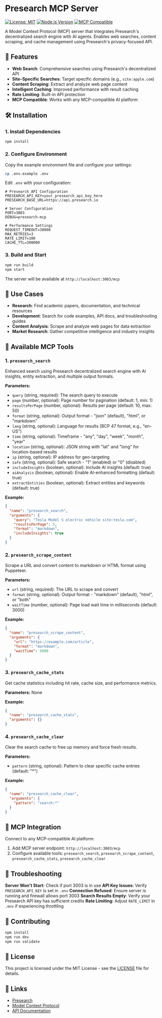 # Presearch MCP Server

[![License: MIT](https://img.shields.io/badge/License-MIT-yellow.svg)](https://opensource.org/licenses/MIT)
[![Node.js Version](https://img.shields.io/badge/node-%3E%3D18.0.0-brightgreen.svg)](https://nodejs.org/)
[![MCP Compatible](https://img.shields.io/badge/MCP-Compatible-blue.svg)](https://modelcontextprotocol.io/)

A Model Context Protocol (MCP) server that integrates Presearch's decentralized search engine with AI agents. Enables web searches, content scraping, and cache management using Presearch's privacy-focused API.

## 🚀 Features

- **Web Search**: Comprehensive searches using Presearch's decentralized API
- **Site-Specific Searches**: Target specific domains (e.g., `site:apple.com`)
- **Content Scraping**: Extract and analyze web page content
- **Intelligent Caching**: Improved performance with result caching
- **Rate Limiting**: Built-in API protection
- **MCP Compatible**: Works with any MCP-compatible AI platform

## 🛠️ Installation

### 1. Install Dependencies
```bash
npm install
```

### 2. Configure Environment
Copy the example environment file and configure your settings:
```bash
cp .env.example .env
```

Edit `.env` with your configuration:
```env
# Presearch API Configuration
PRESEARCH_API_KEY=your_presearch_api_key_here
PRESEARCH_BASE_URL=https://api.presearch.io

# Server Configuration
PORT=3003
DEBUG=presearch-mcp

# Performance Settings
REQUEST_TIMEOUT=30000
MAX_RETRIES=3
RATE_LIMIT=100
CACHE_TTL=300000
```

### 3. Build and Start
```bash
npm run build
npm start
```

The server will be available at `http://localhost:3003/mcp`

## 🎯 Use Cases

- **Research**: Find academic papers, documentation, and technical resources
- **Development**: Search for code examples, API docs, and troubleshooting guides
- **Content Analysis**: Scrape and analyze web pages for data extraction
- **Market Research**: Gather competitive intelligence and industry insights

## 🔧 Available MCP Tools

### 1. `presearch_search`
Enhanced search using Presearch decentralized search engine with AI insights, entity extraction, and multiple output formats.

**Parameters:**
- `query` (string, required): The search query to execute
- `page` (number, optional): Page number for pagination (default: 1, min: 1)
- `resultsPerPage` (number, optional): Results per page (default: 10, max: 50)
- `format` (string, optional): Output format - "json" (default), "html", or "markdown"
- `lang` (string, optional): Language for results (BCP 47 format, e.g., "en-US")
- `time` (string, optional): Timeframe - "any", "day", "week", "month", "year"
- `location` (string, optional): JSON string with "lat" and "long" for location-based results
- `ip` (string, optional): IP address for geo-targeting
- `safe` (string, optional): Safe search - "1" (enabled) or "0" (disabled)
- `includeInsights` (boolean, optional): Include AI insights (default: true)
- `aiAnalysis` (boolean, optional): Enable AI-enhanced formatting (default: true)
- `extractEntities` (boolean, optional): Extract entities and keywords (default: true)

**Example:**
```json
{
  "name": "presearch_search",
  "arguments": {
    "query": "Tesla Model S electric vehicle site:tesla.com",
    "resultsPerPage": 5,
    "format": "markdown",
    "includeInsights": true
  }
}
```

### 2. `presearch_scrape_content`
Scrape a URL and convert content to markdown or HTML format using Puppeteer.

**Parameters:**
- `url` (string, required): The URL to scrape and convert
- `format` (string, optional): Output format - "markdown" (default), "html", or "both"
- `waitTime` (number, optional): Page load wait time in milliseconds (default: 3000)

**Example:**
```json
{
  "name": "presearch_scrape_content",
  "arguments": {
    "url": "https://example.com/article",
    "format": "markdown",
    "waitTime": 5000
  }
}
```

### 3. `presearch_cache_stats`
Get cache statistics including hit rate, cache size, and performance metrics.

**Parameters:** None

**Example:**
```json
{
  "name": "presearch_cache_stats",
  "arguments": {}
}
```

### 4. `presearch_cache_clear`
Clear the search cache to free up memory and force fresh results.

**Parameters:**
- `pattern` (string, optional): Pattern to clear specific cache entries (default: "*")

**Example:**
```json
{
  "name": "presearch_cache_clear",
  "arguments": {
    "pattern": "search:*"
  }
}
```

## 🔗 MCP Integration

Connect to any MCP-compatible AI platform:

1. Add MCP server endpoint: `http://localhost:3003/mcp`
2. Configure available tools: `presearch_search`, `presearch_scrape_content`, `presearch_cache_stats`, `presearch_cache_clear`


## 🐛 Troubleshooting

**Server Won't Start**: Check if port 3003 is in use
**API Key Issues**: Verify `PRESEARCH_API_KEY` is set in `.env`
**Connection Refused**: Ensure server is running and firewall allows port 3003
**Search Results Empty**: Verify your Presearch API key has sufficient credits
**Rate Limiting**: Adjust `RATE_LIMIT` in `.env` if experiencing throttling

## 🤝 Contributing

```bash
npm install
npm run dev
npm run validate
```

## 📄 License

This project is licensed under the MIT License - see the [LICENSE](LICENSE) file for details.

## 🔗 Links

- [Presearch](https://presearch.com)
- [Model Context Protocol](https://modelcontextprotocol.io)
- [API Documentation](https://presearch-search-api.readme.io)